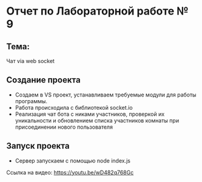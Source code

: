 # Отчет по Лабораторной работе № 9  

## Тема:  
Чат via web socket   

## Создание проекта  

- Создаем в VS проект, устанавливаем требуемые модули для работы программы.  
- Работа происходила с библиотекой socket.io
- Реализация чат бота с никами участников, проверкой их уникальности и обновлением списка участников комнаты при присоединении нового пользователя

## Запуск проекта  
- Сервер запускаем с помощью node index.js

Ссылка на видео: https://youtu.be/wD482q768Gc
